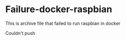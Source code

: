 # Failure-docker-raspbian
This is archive file that failed to run raspbian in docker

Couldn't push
